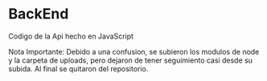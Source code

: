 # BackEnd
Codigo de la Api hecho en JavaScript

Nota Importante:
Debido a una confusion, se subieron los modulos de node y la carpeta de uploads, pero dejaron de tener seguimiento casi desde su subida. 
Al final se quitaron del repositorio.
